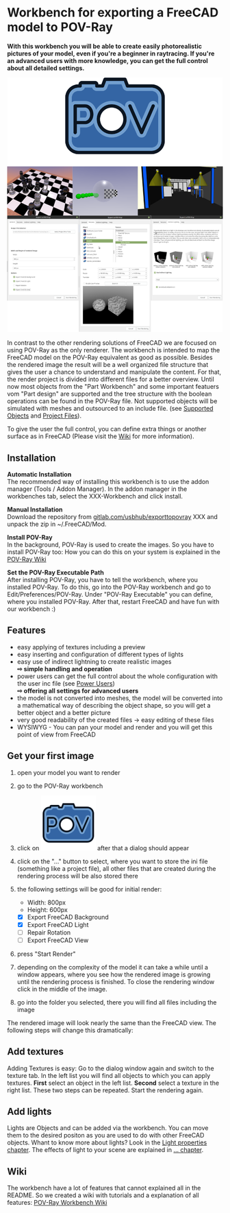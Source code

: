 # Workbench for exporting a FreeCAD model to POV-Ray

**With this workbench you will be able to create easily photorealistic pictures of your model, even if you're a beginner in raytracing. If you're an advanced users with more knowledge, you can get the full control about all detailed settings.**

![Logo and Renderings](README_img.png)

In contrast to the other rendering solutions of FreeCAD we are focused on using POV-Ray as the only renderer.
The workbench is intended to map the FreeCAD model on the POV-Ray equivalent as good as possible.
Besides the rendered image the result will be a well organized file structure that gives the user a chance to understand and manipulate the content. For that, the render project is divided into different files for a better overview. Until now most objects from the "Part Workbench" and some important featuers vom "Part design" are supported and the tree structure with the boolean operations can be found in the POV-Ray file. Not supported objects will be simulated with meshes and outsourced to an include file. (see [Supported Objects](doc/Supported.md) and [Project Files](doc/Projectfiles.md)).

To give the user the full control, you can define extra things or another surface as in FreeCAD (Please visit the [Wiki](doc/index.md) for more information).

## Installation

**Automatic Installation**  
The recommended way of installing this workbench is to use the addon manager (Tools / Addon Manager). In the addon manager in the workbenches tab, select the XXX-Workbench and click install.

**Manual Installation**  
Download the repository from [gitlab.com/usbhub/exporttopovray](https://gitlab.com/usbhub/exporttopovray) XXX and unpack the zip in ~/.FreeCAD/Mod.

**Install POV-Ray**  
In the background, POV-Ray is used to create the images. So you have to install POV-Ray too:
How you can do this on your system is explained in the [POV-Ray Wiki](http://wiki.povray.org/content/HowTo:Install_POV)

**Set the POV-Ray Executable Path**  
After installing POV-Ray, you have to tell the workbench, where you installed POV-Ray. To do this, go into the POV-Ray workbench and go to Edit/Preferences/POV-Ray. Under "POV-Ray Executable" you can define, where you installed POV-Ray. After that, restart FreeCAD and have fun with our workbench :)

## Features

* easy applying of textures including a preview
* easy inserting and configuration of different types of lights
* easy use of indirect lightning to create realistic images  
  **⇨ simple handling and operation**
* power users can get the full control about the whole configuration with the user inc file (see [Power Users](doc/powerusers.md))  
  **⇨ offering all settings for advanced users**
* the model is not converted into meshes, the model will be converted into a mathematical way of describing the object shape, so you will get a better object and a better picture
* very good readability of the created files → easy editing of these files
* WYSIWYG - You can pan your model and render and you will get this point of view from FreeCAD

## Get your first image

1. open your model you want to render
2. go to the POV-Ray workbench
3. click on ![Settings & Render Icon](icons/logo.svg) after that a dialog should appear
4. click on the "..." button to select, where you want to store the ini file (something like a project file), all other files that are created during the rendering process will be also stored there
5. the following settings will be good for initial render:
  
   * Width: 800px
   * Height: 600px
   * [x] Export FreeCAD Background
   * [x] Export FreeCAD Light
   * [ ] Repair Rotation
   * [ ] Export FreeCAD View
  
6. press "Start Render"
7. depending on the complexity of the model it can take a while until a window appears, where you see how the rendered image is growing until the rendering process is finished. To close the rendering window click in the middle of the image.
8. go into the folder you selected, there you will find all files including the image

The rendered image will look nearly the same than the FreeCAD view. The following steps will change this dramatically:

## Add textures

Adding Textures is easy: Go to the dialog window again and switch to the texture tab. In the left list you will find all objects to which you can apply textures. **First** select an object in the left list. **Second** select a texture in the right list. These two steps can be repeated.
Start the rendering again.

## Add lights

Lights are Objects and can be added via the workbench. You can move them to the desired positon as you are used to do with other FreeCAD objects.
Whant to know more about lights? Look in the [Light properties chapter](doc/LightProperties.md). The effects of light to your scene are explained in [... chapter]().

## Wiki

The workbench have a lot of features that cannot explained all in the README. So we created a wiki with tutorials and a explanation of all features: [POV-Ray Workbench Wiki](doc/)
